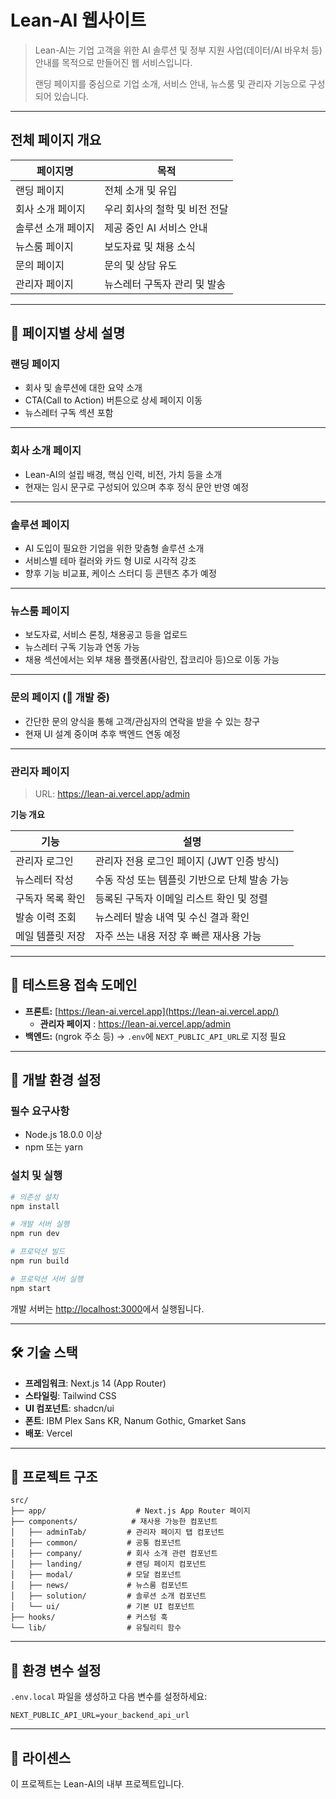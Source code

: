 # Lean-AI 웹사이트

> Lean-AI는 기업 고객을 위한 AI 솔루션 및 정부 지원 사업(데이터/AI 바우처 등) 안내를 목적으로 만들어진 웹 서비스입니다.
> 
> 랜딩 페이지를 중심으로 기업 소개, 서비스 안내, 뉴스룸 및 관리자 기능으로 구성되어 있습니다.

---

## 전체 페이지 개요

| 페이지명 | 목적 |
| --- | --- |
| 랜딩 페이지 | 전체 소개 및 유입 |
| 회사 소개 페이지 | 우리 회사의 철학 및 비전 전달 |
| 솔루션 소개 페이지 | 제공 중인 AI 서비스 안내 |
| 뉴스룸 페이지 | 보도자료 및 채용 소식 |
| 문의 페이지 | 문의 및 상담 유도 |
| 관리자 페이지 | 뉴스레터 구독자 관리 및 발송 |

---

## 📌 페이지별 상세 설명

### 랜딩 페이지

- 회사 및 솔루션에 대한 요약 소개
- CTA(Call to Action) 버튼으로 상세 페이지 이동
- 뉴스레터 구독 섹션 포함

---

### 회사 소개 페이지

- Lean-AI의 설립 배경, 핵심 인력, 비전, 가치 등을 소개
- 현재는 임시 문구로 구성되어 있으며 추후 정식 문안 반영 예정

---

### 솔루션 페이지

- AI 도입이 필요한 기업을 위한 맞춤형 솔루션 소개
- 서비스별 테마 컬러와 카드 형 UI로 시각적 강조
- 향후 기능 비교표, 케이스 스터디 등 콘텐츠 추가 예정

---

### 뉴스룸 페이지

- 보도자료, 서비스 론칭, 채용공고 등을 업로드
- 뉴스레터 구독 기능과 연동 가능
- 채용 섹션에서는 외부 채용 플랫폼(사람인, 잡코리아 등)으로 이동 가능

---

### 문의 페이지 (🔧 개발 중)

- 간단한 문의 양식을 통해 고객/관심자의 연락을 받을 수 있는 창구
- 현재 UI 설계 중이며 추후 백엔드 연동 예정

---

### 관리자 페이지

> URL: https://lean-ai.vercel.app/admin

**기능 개요**

| 기능 | 설명 |
| --- | --- |
| 관리자 로그인 | 관리자 전용 로그인 페이지 (JWT 인증 방식) |
| 뉴스레터 작성 | 수동 작성 또는 템플릿 기반으로 단체 발송 가능 |
| 구독자 목록 확인 | 등록된 구독자 이메일 리스트 확인 및 정렬 |
| 발송 이력 조회 | 뉴스레터 발송 내역 및 수신 결과 확인 |
| 메일 템플릿 저장 | 자주 쓰는 내용 저장 후 빠른 재사용 가능 |

---

## 🧪 테스트용 접속 도메인

- **프론트:** [https://lean-ai.vercel.app](https://lean-ai.vercel.app/)
    - **관리자 페이지** :  https://lean-ai.vercel.app/admin
- **백엔드:** (ngrok 주소 등) → `.env`에 `NEXT_PUBLIC_API_URL`로 지정 필요

---

## 🚀 개발 환경 설정

### 필수 요구사항

- Node.js 18.0.0 이상
- npm 또는 yarn

### 설치 및 실행

```bash
# 의존성 설치
npm install

# 개발 서버 실행
npm run dev

# 프로덕션 빌드
npm run build

# 프로덕션 서버 실행
npm start
```

개발 서버는 [http://localhost:3000](http://localhost:3000)에서 실행됩니다.

---

## 🛠️ 기술 스택

- **프레임워크**: Next.js 14 (App Router)
- **스타일링**: Tailwind CSS
- **UI 컴포넌트**: shadcn/ui
- **폰트**: IBM Plex Sans KR, Nanum Gothic, Gmarket Sans
- **배포**: Vercel

---

## 📁 프로젝트 구조

```
src/
├── app/                    # Next.js App Router 페이지
├── components/            # 재사용 가능한 컴포넌트
│   ├── adminTab/         # 관리자 페이지 탭 컴포넌트
│   ├── common/           # 공통 컴포넌트
│   ├── company/          # 회사 소개 관련 컴포넌트
│   ├── landing/          # 랜딩 페이지 컴포넌트
│   ├── modal/            # 모달 컴포넌트
│   ├── news/             # 뉴스룸 컴포넌트
│   ├── solution/         # 솔루션 소개 컴포넌트
│   └── ui/               # 기본 UI 컴포넌트
├── hooks/                # 커스텀 훅
└── lib/                  # 유틸리티 함수
```

---

## 🔧 환경 변수 설정

`.env.local` 파일을 생성하고 다음 변수를 설정하세요:

```env
NEXT_PUBLIC_API_URL=your_backend_api_url
```

---

## 📝 라이센스

이 프로젝트는 Lean-AI의 내부 프로젝트입니다.
